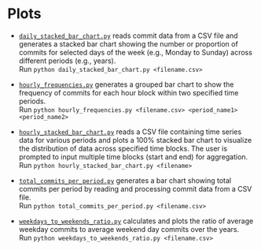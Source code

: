 # Plots

* [`daily_stacked_bar_chart.py`](daily_stacked_bar_chart.py) reads commit data from a CSV file and generates a stacked bar chart showing the number or proportion of commits for selected days of the week (e.g., Monday to Sunday) across different periods (e.g., years).  
  Run `python daily_stacked_bar_chart.py <filename.csv>`

* [`hourly_frequencies.py`](hourly_frequencies.py) generates a grouped bar chart to show the frequency of commits for each hour block within two specified time periods.  
  Run `python hourly_frequencies.py <filename.csv> <period_name1> <period_name2>`

* [`hourly_stacked_bar_chart.py`](hourly_stacked_bar_chart.py) reads a CSV file containing time series data for various periods and plots a 100% stacked bar chart to visualize the distribution of data across specified time blocks. The user is prompted to input multiple time blocks (start and end) for aggregation.  
  Run `python hourly_stacked_bar_chart.py <filename>`

* [`total_commits_per_period.py`](total_commits_per_period.py) generates a bar chart showing total commits per period by reading and processing commit data from a CSV file.  
  Run `python total_commits_per_period.py <filename.csv>`

* [`weekdays_to_weekends_ratio.py`](weekdays_to_weekends_ratio.py) calculates and plots the ratio of average weekday commits to average weekend day commits over the years.  
  Run `python weekdays_to_weekends_ratio.py <filename.csv>`
